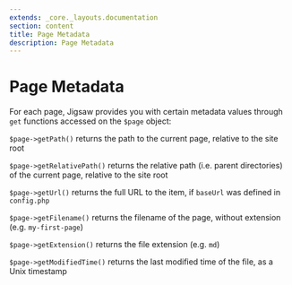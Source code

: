 ```yaml
---
extends: _core._layouts.documentation
section: content
title: Page Metadata
description: Page Metadata
---
```


# Page Metadata
For each page, Jigsaw provides you with certain metadata values through `get` functions accessed on the `$page` object:

`$page->getPath()` returns the path to the current page, relative to the site root

`$page->getRelativePath()` returns the relative path (i.e. parent directories) of the current page, relative to the site root

`$page->getUrl()` returns the full URL to the item, if `baseUrl` was defined in `config.php`

`$page->getFilename()` returns the filename of the page, without extension (e.g. `my-first-page`)

`$page->getExtension()` returns the file extension (e.g. `md`)

`$page->getModifiedTime()` returns the last modified time of the file, as a Unix timestamp
